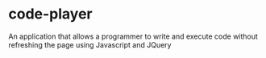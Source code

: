 # code-player
An application that allows a programmer to write and execute code without refreshing the page using Javascript and JQuery
